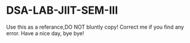 ﻿# DSA-LAB-JIIT-SEM-III
Use this as a referance,DO NOT bluntly copy! Correct me if you find any error. Have a  nice day, bye bye!
